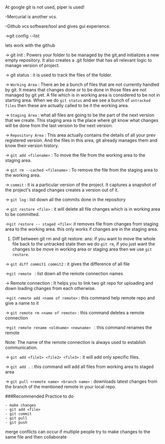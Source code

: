 At google git is not used, piper is used!

-Mercurial is another vcs.

-Github vcs software/tool and gives gui experience.

->git config --list

lets work with the github

-> git init : Powers your folder to be managed by the git,and initializes a new empty repository. It also creates a .git folder that has all relevant logic to manage version of project.

-> git status : it is used to track the files of the folder.

-> `Working Area` : There an be a bunch of files that are not currently handled by git. It means that changes done or to be done in those files are not managed by git yet. A file which is in working area is considered to be not in starting area. When we do `git status` and we see a bunch of `untracked files` then these are actually called to be  it the working area.

-> `Staging Area` : what all files  are going to be the part of the next version that we create. This staging area is the place where git know what changes will be done from the last version to the next version.

-> `Repository Area` : This area actually contains the details of all your prev registered version. And the files in this area, git already manages them and know their version history.

-> `git add <filename>` : To move the file from the working area to the staging area.

-> `git rm --cached <filename>` : To remove the file from the staging area to the working area.

-> `commit` : it is a particular version of the project. It captures a snapshot of the project's staged changes creates a version out of it.

-> `git log` : list down all the commits done in the repository

-> `git restore <file>` : it will delete all file changes which is in working area to be committed.

->`git restore -- staged <file>`:  it removes file from changes from staging area to the working area. this only works if changes are in the staging area.

 

1. Diff between git rm and git restore:
ans: if you want to move the whole file back to the untracked state then we do `git rm`, if you just want the changes to be move in working area or staging area then we use `git restore`.


-> `git diff commit1 commit2` : it gives the difference of all file  

->`git remote ` : list down all the remote connection names

-> Remote connection : It helps you to link two git repo for uploading and down loading changes from each otherwise.

->`git remote add <name of remote>` : this command help remote repo and give a name to it

-> `git remote rm <name of remote>` : this command deletes a remote connection 

->`git remote rename <oldname> <newname> ` : this command renames the remote

Note: The name of the remote connection is always used to establish communication.

-> `git add <file1> <file2> <file3>` : it will add only specific files.

-> `git add .` : this command will add all files from working area to staged area

-> `git pull <remote name> <branch name>` : downloads latest changes from the branch of the mentioned remote in your local repo.

###Recommended Practice to do 

    - make changes
    - git add <file>
    - git commit
    - git pull
    - git push


merge conflicts can occur if multiple people try to make changes to the same file and then collaborate 